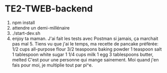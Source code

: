 # TE2-TWEB-backend

1. npm install
2. attendre un demi-millénaire
3. ./start-dev.sh
4. enjoy ta maman. J'ai fait les tests avec Postman si jamais, ça marchait pas mal 5. Tiens vu que j'ai le temps, ma recette de pancake préfèrée: 
		1/2 cups all-purpose flour
		3/2 teaspoons baking powder
		1 teaspoon salt
		1 tablespoon white sugar
		1 1/4 cups milk
		1 egg
		3 tablespoons butter, melted
	C'est pour une personne qui mange sainement. Moi quand j'en fais pour moi, je multiplie tout par pi^e.
